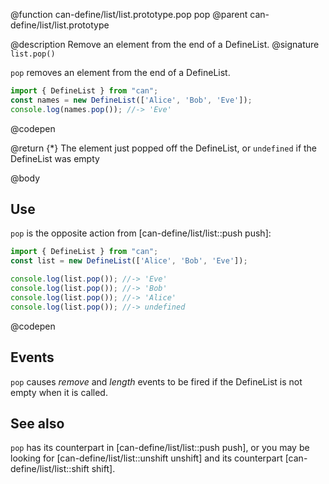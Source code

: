 @function can-define/list/list.prototype.pop pop
@parent can-define/list/list.prototype

@description Remove an element from the end of a DefineList.
@signature `list.pop()`

  `pop` removes an element from the end of a DefineList.

  ```js
  import { DefineList } from "can";
  const names = new DefineList(['Alice', 'Bob', 'Eve']);
  console.log(names.pop()); //-> 'Eve'
  ```
  @codepen

  @return {*} The element just popped off the DefineList, or `undefined` if the DefineList was empty

@body

## Use

`pop` is the opposite action from [can-define/list/list::push push]:

```js
import { DefineList } from "can";
const list = new DefineList(['Alice', 'Bob', 'Eve']);

console.log(list.pop()); //-> 'Eve'
console.log(list.pop()); //-> 'Bob'
console.log(list.pop()); //-> 'Alice'
console.log(list.pop()); //-> undefined
```
@codepen

## Events

`pop` causes _remove_ and _length_ events to be fired if the DefineList is not empty
when it is called.

## See also

`pop` has its counterpart in [can-define/list/list::push push], or you may be
looking for [can-define/list/list::unshift unshift] and its counterpart [can-define/list/list::shift shift].

